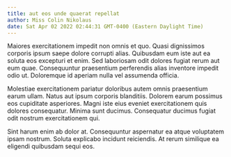 ```yaml
---
title: aut eos unde quaerat repellat
author: Miss Colin Nikolaus
date: Sat Apr 02 2022 02:44:31 GMT-0400 (Eastern Daylight Time)
---
```

Maiores exercitationem impedit non omnis et quo. Quasi dignissimos corporis ipsum saepe dolore corrupti alias. Quibusdam eum iste aut ea soluta eos excepturi et enim. Sed laboriosam odit dolores fugiat rerum aut eum quae. Consequuntur praesentium perferendis alias inventore impedit odio ut. Doloremque id aperiam nulla vel assumenda officia.

 Molestiae exercitationem pariatur doloribus autem omnis praesentium earum ullam. Natus aut ipsum corporis blanditiis. Dolorem earum possimus eos cupiditate asperiores. Magni iste eius eveniet exercitationem quis dolores consequatur. Minima sunt ducimus. Consequatur ducimus fugiat odit nostrum exercitationem qui.

 Sint harum enim ab dolor at. Consequuntur aspernatur ea atque voluptatem ipsam nostrum. Soluta explicabo incidunt reiciendis. At rerum similique ea eligendi quibusdam sequi eos.